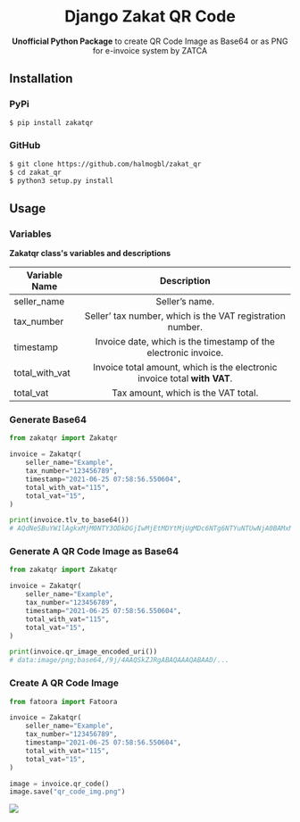<div align="center">
    <h1>Django Zakat QR Code </h1>
    <p><strong>Unofficial Python Package</strong> to create QR Code Image as Base64 or as PNG for e-invoice system by ZATCA</p>
</div>

## Installation

### PyPi

```bash
$ pip install zakatqr
```

### GitHub

```bash
$ git clone https://github.com/halmogbl/zakat_qr
$ cd zakat_qr
$ python3 setup.py install
```

## Usage

### Variables

**Zakatqr class's variables and descriptions**

| Variable Name| Description|
|--------------|:-----:|
| seller_name  | Seller’s name. |
|  tax_number  | Seller’ tax number, which is the VAT registration number. |
| timestamp | Invoice date, which is the timestamp of the electronic invoice.|
| total_with_vat |  Invoice total amount, which is the electronic invoice total **with VAT**.|
| total_vat   |  Tax amount, which is the VAT total. |

### Generate Base64

```python
from zakatqr import Zakatqr

invoice = Zakatqr(
    seller_name="Example",
    tax_number="123456789", 
    timestamp="2021-06-25 07:58:56.550604", 
    total_with_vat="115",
    total_vat="15",
)

print(invoice.tlv_to_base64())
# AQdNeSBuYW1lAgkxMjM0NTY3ODkDGjIwMjEtMDYtMjUgMDc6NTg6NTYuNTUwNjA0BAMxMTUFAjE1
```

### Generate A QR Code Image as Base64

```python
from zakatqr import Zakatqr

invoice = Zakatqr(
    seller_name="Example",
    tax_number="123456789", 
    timestamp="2021-06-25 07:58:56.550604", 
    total_with_vat="115",
    total_vat="15",
)

print(invoice.qr_image_encoded_uri())
# data:image/png;base64,/9j/4AAQSkZJRgABAQAAAQABAAD/...
```

### Create A QR Code Image


```python
from fatoora import Fatoora

invoice = Zakatqr(
    seller_name="Example",
    tax_number="123456789", 
    timestamp="2021-06-25 07:58:56.550604", 
    total_with_vat="115",
    total_vat="15",
)

image = invoice.qr_code()
image.save("qr_code_img.png")
```

![](https://user-images.githubusercontent.com/47291955/152148241-daaabd0f-3c16-4a58-8678-106e835eb488.png)
